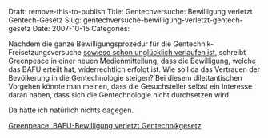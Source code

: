 Draft: remove-this-to-publish
Title: Gentechversuche: Bewilligung verletzt Gentech-Gesetz
Slug: gentechversuche-bewilligung-verletzt-gentech-gesetz
Date: 2007-10-15
Categories:

Nachdem die ganze Bewilligungsprozedur für die Gentechnik-Freisetzungsversuche [sowieso schon unglücklich verlaufen ist](http://spinlock.ch/blog/category/gentechnologie/), schreibt Greenpeace in einer neuen Medienmitteilung, dass die Bewilligung, welche das BAFU erteilt hat, widerrechtlich erfolgt ist. Wie soll da das Vertrauen der Bevölkerung in die Gentechnologie steigen? Bei diesem dilettantischen Vorgehen könnte man meinen, dass die Gesuchsteller selbst ein Interesse daran haben, dass sich die Gentechnologie nicht durchsetzen wird.

Da hätte ich natürlich nichts dagegen.

[Greenpeace: BAFU-Bewilligung verletzt Gentechnikgesetz](http://www.greenpeace.ch/de/themen/gentech/gentech-news-single/archive/2007/september/article/-37aaadbc14/)
